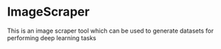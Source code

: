 # ImageScraper
This is an image scraper tool which can be used to generate datasets for performing deep learning tasks
